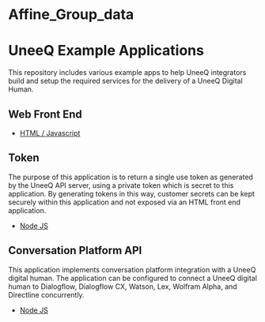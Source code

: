 # Affine_Group_data

# UneeQ Example Applications
This repository includes various example apps to help UneeQ integrators build and setup the required services for the
delivery of a UneeQ Digital Human. 

## Web Front End
- [HTML / Javascript](https://gitlab.com/uneeq-oss/examples/tree/master/web/node)

## Token
The purpose of this application is to return a single use token as generated by the UneeQ API server, using a private 
token which is secret to this application. By generating tokens in this way, customer secrets can be kept securely
within this application and not exposed via an HTML front end application.

- [Node JS](https://gitlab.com/uneeq-oss/examples/tree/master/token/node)

## Conversation Platform API
This application implements conversation platform integration with a UneeQ digital human. The application can be configured to connect a UneeQ digital human to Dialogflow, Dialogflow CX, Watson, Lex, Wolfram Alpha, and Directline concurrently.
- [Node JS](https://gitlab.com/uneeq-oss/examples/tree/master/conversation/node)
